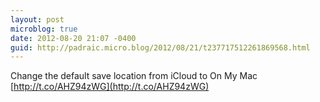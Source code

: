```yaml
---
layout: post
microblog: true
date: 2012-08-20 21:07 -0400
guid: http://padraic.micro.blog/2012/08/21/t237717512261869568.html
---
```

Change the default save location from iCloud to On My Mac [http://t.co/AHZ94zWG](http://t.co/AHZ94zWG)
